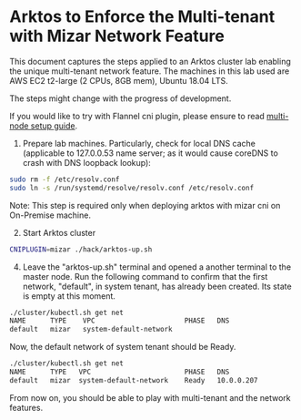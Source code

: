 # Arktos to Enforce the Multi-tenant with Mizar Network Feature

This document captures the steps applied to an Arktos cluster lab enabling the unique multi-tenant network feature. The machines in this lab used are AWS EC2 t2-large (2 CPUs, 8GB mem), Ubuntu 18.04 LTS.

The steps might change with the progress of development.

If you would like to try with Flannel cni plugin, please ensure to read [multi-node setup guide](multi-node-dev-cluster.md).

1. Prepare lab machines. Particularly, check for local DNS cache (applicable to 127.0.0.53 name server; as it would cause coreDNS to crash with DNS loopback lookup):
```bash
sudo rm -f /etc/resolv.conf
sudo ln -s /run/systemd/resolve/resolv.conf /etc/resolv.conf
```
  Note: This step is required only when deploying arktos with mizar cni on On-Premise machine. 

2. Start Arktos cluster
```bash
CNIPLUGIN=mizar ./hack/arktos-up.sh
```

4. Leave the "arktos-up.sh" terminal and opened a another terminal to the master node. Run the following command to confirm that the first network, "default", in system tenant, has already been created. Its state is empty at this moment.
```bash
./cluster/kubectl.sh get net
NAME      TYPE    VPC                      PHASE   DNS
default   mizar   system-default-network    
```

Now, the default network of system tenant should be Ready.
```bash
./cluster/kubectl.sh get net
NAME      TYPE   VPC                       PHASE   DNS
default   mizar  system-default-network    Ready   10.0.0.207
```

From now on, you should be able to play with multi-tenant and the network features.

